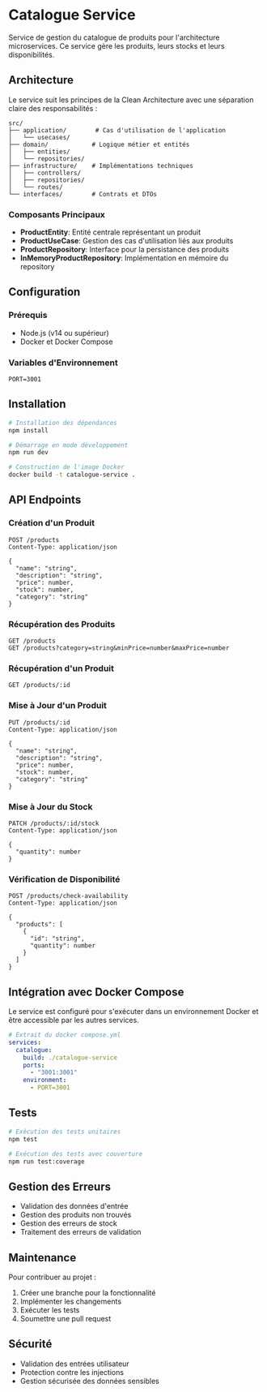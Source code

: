 # Catalogue Service

Service de gestion du catalogue de produits pour l'architecture microservices. Ce service gère les produits, leurs stocks et leurs disponibilités.

## Architecture

Le service suit les principes de la Clean Architecture avec une séparation claire des responsabilités :

```
src/
├── application/        # Cas d'utilisation de l'application
│   └── usecases/
├── domain/            # Logique métier et entités
│   ├── entities/
│   └── repositories/
├── infrastructure/    # Implémentations techniques
│   ├── controllers/
│   ├── repositories/
│   └── routes/
└── interfaces/        # Contrats et DTOs
```

### Composants Principaux

- **ProductEntity**: Entité centrale représentant un produit
- **ProductUseCase**: Gestion des cas d'utilisation liés aux produits
- **ProductRepository**: Interface pour la persistance des produits
- **InMemoryProductRepository**: Implémentation en mémoire du repository

## Configuration

### Prérequis

- Node.js (v14 ou supérieur)
- Docker et Docker Compose

### Variables d'Environnement

```env
PORT=3001
```

## Installation

```bash
# Installation des dépendances
npm install

# Démarrage en mode développement
npm run dev

# Construction de l'image Docker
docker build -t catalogue-service .
```

## API Endpoints

### Création d'un Produit

```http
POST /products
Content-Type: application/json

{
  "name": "string",
  "description": "string",
  "price": number,
  "stock": number,
  "category": "string"
}
```

### Récupération des Produits

```http
GET /products
GET /products?category=string&minPrice=number&maxPrice=number
```

### Récupération d'un Produit

```http
GET /products/:id
```

### Mise à Jour d'un Produit

```http
PUT /products/:id
Content-Type: application/json

{
  "name": "string",
  "description": "string",
  "price": number,
  "stock": number,
  "category": "string"
}
```

### Mise à Jour du Stock

```http
PATCH /products/:id/stock
Content-Type: application/json

{
  "quantity": number
}
```

### Vérification de Disponibilité

```http
POST /products/check-availability
Content-Type: application/json

{
  "products": [
    {
      "id": "string",
      "quantity": number
    }
  ]
}
```

## Intégration avec Docker Compose

Le service est configuré pour s'exécuter dans un environnement Docker et être accessible par les autres services.

```yaml
# Extrait du docker compose.yml
services:
  catalogue:
    build: ./catalogue-service
    ports:
      - "3001:3001"
    environment:
      - PORT=3001
```

## Tests

```bash
# Exécution des tests unitaires
npm test

# Exécution des tests avec couverture
npm run test:coverage
```

## Gestion des Erreurs

- Validation des données d'entrée
- Gestion des produits non trouvés
- Gestion des erreurs de stock
- Traitement des erreurs de validation

## Maintenance

Pour contribuer au projet :

1. Créer une branche pour la fonctionnalité
2. Implémenter les changements
3. Exécuter les tests
4. Soumettre une pull request

## Sécurité

- Validation des entrées utilisateur
- Protection contre les injections
- Gestion sécurisée des données sensibles

